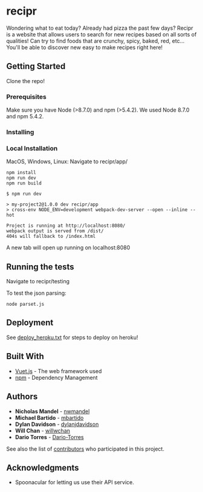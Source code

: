 # recipr

Wondering what to eat today? Already had pizza the past few days? Recipr is a website that allows users to search for new recipes based on all sorts of qualities! Can try to find foods that are crunchy, spicy, baked, red, etc... You'll be able to discover new easy to make recipes right here! 

## Getting Started

Clone the repo!

### Prerequisites

Make sure you have Node (>8.7.0) and npm (>5.4.2). We used Node 8.7.0 and npm 5.4.2.

### Installing

### Local Installation

MacOS, Windows, Linux:
Navigate to recipr/app/
```
npm install
npm run dev
npm run build
```

```
$ npm run dev

> my-project2@1.0.0 dev recipr/app
> cross-env NODE_ENV=development webpack-dev-server --open --inline --hot

Project is running at http://localhost:8080/
webpack output is served from /dist/
404s will fallback to /index.html
```

A new tab will open up running on localhost:8080

## Running the tests

Navigate to recipr/testing

To test the json parsing:
```
node parset.js
```

## Deployment

See [deploy_heroku.txt](https://github.com/nwmandel/recipr/blob/master/documents/deploy_heroku.txt) for steps to deploy on heroku!

## Built With

* [Vuet.js](https://vuejs.org/) - The web framework used
* [npm](https://www.npmjs.com/) - Dependency Management

## Authors

* **Nicholas Mandel** - [nwmandel](https://github.com/nwmandel)
* **Michael Bartido** - [mbartido](https://github.com/mbartido)
* **Dylan Davidson** - [dylanjdavidson](https://github.com/dylanjdavidson)
* **Will Chan** - [willwchan](https://github.com/willwchan)
* **Dario Torres** - [Dario-Torres](https://github.com/Dario-Torres)

See also the list of [contributors](https://github.com/your/project/contributors) who participated in this project.

## Acknowledgments

* Spoonacular for letting us use their API service.

